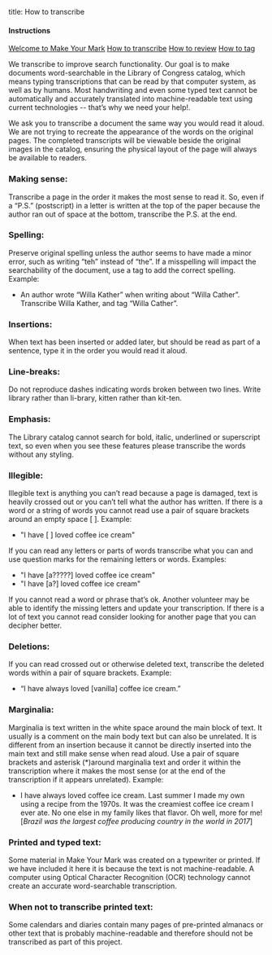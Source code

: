 title: How to transcribe

<div class="row">
  <div class="col-3">
    <div class="nav flex-column">
      <h4>Instructions</h4>
     <a class="nav-link" href="/help-center/welcome-guide/">Welcome to Make Your Mark</a>
  <a class="nav-link active" href="/help-center/how-to-transcribe/">How to transcribe</a>
  <a class="nav-link" href="/help-center/how-to-review/">How to review</a>
  <a class="nav-link" href="/help-center/how-to-tag">How to tag</a>
    </div>
  </div>
  <div class="col-9">

We transcribe to improve search functionality. Our goal is to make documents word-searchable in the Library of Congress catalog, which means typing transcriptions that can be read by that computer system, as well as by humans. Most handwriting and even some typed text cannot be automatically and accurately translated into machine-readable text using current technologies -- that’s why we need your help!.

We ask you to transcribe a document the same way you would read it aloud. We are not trying to recreate the appearance of the words on the original pages. The completed transcripts will be viewable beside the original images in the catalog, ensuring the physical layout of the page will always be available to readers.

### Making sense:

Transcribe a page in the order it makes the most sense to read it. So, even if a “P.S.” (postscript) in a letter is written at the top of the paper because the author ran out of space at the bottom, transcribe the P.S. at the end.

### Spelling:

Preserve original spelling unless the author seems to have made a minor error, such as writing “teh” instead of “the”. If a misspelling will impact the searchability of the document, use a tag to add the correct spelling. Example:

-   An author wrote “Willa Kather” when writing about “Willa Cather”. Transcribe Willa Kather, and tag “Willa Cather”.

### Insertions:

When text has been inserted or added later, but should be read as part of a sentence, type it in the order you would read it aloud.

### Line-breaks:

Do not reproduce dashes indicating words broken between two lines. Write library rather than li-brary, kitten rather than kit-ten.

### Emphasis:

The Library catalog cannot search for bold, italic, underlined or superscript text, so even when you see these features please transcribe the words without any styling.

### Illegible:

Illegible text is anything you can’t read because a page is damaged, text is heavily crossed out or you can’t tell what the author has written. If there is a word or a string of words you cannot read use a pair of square brackets around an empty space [ ]. Example:

-   "I have [ ] loved coffee ice cream"

If you can read any letters or parts of words transcribe what you can and use question marks for the remaining letters or words. Examples:

-   "I have [a?????] loved coffee ice cream"
-   "I have [a?] loved coffee ice cream"

If you cannot read a word or phrase that’s ok. Another volunteer may be able to identify the missing letters and update your transcription. If there is a lot of text you cannot read consider looking for another page that you can decipher better.

### Deletions:

If you can read crossed out or otherwise deleted text, transcribe the deleted words within a pair of square brackets. Example:

-   “I have always loved [vanilla] coffee ice cream.”

### Marginalia:

Marginalia is text written in the white space around the main block of text. It usually is a comment on the main body text but can also be unrelated. It is different from an insertion because it cannot be directly inserted into the main text and still make sense when read aloud. Use a pair of square brackets and asterisk (\*)around marginalia text and order it within the transcription where it makes the most sense (or at the end of the transcription if it appears unrelated). Example:

-   I have always loved coffee ice cream. Last summer I made my own using a recipe from the 1970s. It was the creamiest coffee ice cream I ever ate. No one else in my family likes that flavor. Oh well, more for me! [*Brazil was the largest coffee producing country in the world in 2017*]

### Printed and typed text:

Some material in Make Your Mark was created on a typewriter or printed. If we have included it here it is because the text is not machine-readable. A computer using Optical Character Recognition (OCR) technology cannot create an accurate word-searchable transcription.

### When not to transcribe printed text:

Some calendars and diaries contain many pages of pre-printed almanacs or other text that is probably machine-readable and therefore should not be transcribed as part of this project.

</div>
</div>
